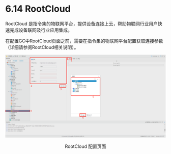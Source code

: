 # 6.14 RootCloud

RootCloud 是指令集的物联网平台，提供设备连接上云，帮助物联网行业用户快速完成设备联网及行业应用集成。

在配置GC中RootCloud页面之前，需要在指令集的物联网平台配置获取连接参数（详细请参阅RootCloud相关说明）。

![RootCloud](assets/RootCloud.png)

<center>RootCloud 配置页面</center>

